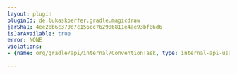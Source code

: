 ```yaml
---
layout: plugin
pluginId: de.lukaskoerfer.gradle.magicdraw
jarSha1: 4ee2eb6c370d7c156cc762986811e4ae93bf86d6
isJarAvailable: true
error: NONE
violations:
- {name: org/gradle/api/internal/ConventionTask, type: internal-api-usage}

---
```

